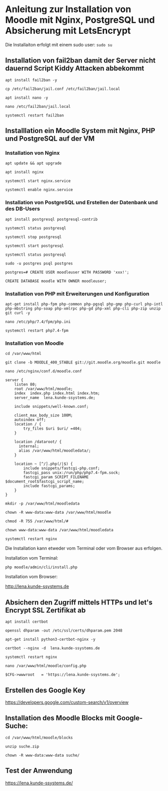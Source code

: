 # Anleitung zur Installation von Moodle mit Nginx, PostgreSQL und Absicherung mit LetsEncrypt

Die Installaiton erfolgt mit einem sudo user:
`sudo su`

## Installation von fail2ban damit der Server nicht dauernd Script Kiddy Attacken abbekommt

`apt install fail2ban -y`

`cp /etc/fail2ban/jail.conf /etc/fail2ban/jail.local`

`apt install nano -y`

`nano /etc/fail2ban/jail.local`

`systemctl restart fail2ban`

## Installlation ein Moodle System mit Nginx, PHP und PostgreSQL auf der VM

### Installation von Nginx

`apt update && apt upgrade`

`apt install nginx`

`systemctl start nginx.service`

`systemctl enable nginx.service`

### Installation von PostgreSQL und Erstellen der Datenbank und des DB-Users

`apt install postgresql postgresql-contrib`

`systemctl status postgresql`

`systemctl stop postgresql`

`systemctl start postgresql`

`systemctl status postgresql`

`sudo -u postgres psql postgres`

`postgres=# CREATE USER moodleuser WITH PASSWORD 'xxx!';`

`CREATE DATABASE moodle WITH OWNER moodleuser;`

### Installation von PHP mit Erweiterungen und Konfiguration

`apt-get install php-fpm php-common php-pgsql php-gmp php-curl php-intl php-mbstring php-soap php-xmlrpc php-gd php-xml php-cli php-zip unzip git curl -y`

`nano /etc/php/7.4/fpm/php.ini`

`systemctl restart php7.4-fpm`

### Installation von Moodle

`cd /var/www/html`

`git clone -b MOODLE_400_STABLE git://git.moodle.org/moodle.git moodle`

`nano /etc/nginx/conf.d/moodle.conf`

```
server {
    listen 80;
    root /var/www/html/moodle;
    index  index.php index.html index.htm;
    server_name  lena.kunde-ssystems.de;

    include snippets/well-known.conf;

    client_max_body_size 100M;
    autoindex off;
    location / {
        try_files $uri $uri/ =404;
    }

    location /dataroot/ {
      internal;
      alias /var/www/html/moodledata/;
    }

    location ~ [^/].php(/|$) {
        include snippets/fastcgi-php.conf;
        fastcgi_pass unix:/run/php/php7.4-fpm.sock;
        fastcgi_param SCRIPT_FILENAME $document_root$fastcgi_script_name;
        include fastcgi_params;
    }
}
```

`mkdir -p /var/www/html/moodledata`

`chown -R www-data:www-data /var/www/html/moodle`

`chmod -R 755 /var/www/html/#`

`chown www-data:www-data /var/www/html/moodledata`

`systemctl restart nginx`

Die Installation kann etweder vom Terminal oder vom Browser aus erfolgen.

Installation vom Terminal: 

`php moodle/admin/cli/install.php`

Installation vom Browser:

http://lena.kunde-ssystems.de


## Absichern den Zugriff mittels HTTPs und let's Encrypt SSL Zertifikat ab

`apt install certbot`

`openssl dhparam -out /etc/ssl/certs/dhparam.pem 2048`

`apt-get install python3-certbot-nginx -y`

`certbot --nginx -d  lena.kunde-ssystems.de`

`systemctl restart nginx`

`nano /var/www/html/moodle/config.php`

`$CFG->wwwroot   = 'https://lena.kunde-ssystems.de';`

## Erstellen des Google Key

https://developers.google.com/custom-search/v1/overview

## Installation des Moodle Blocks mit Google-Suche:

`cd /var/www/html/moodle/blocks`

`unzip suche.zip`

`chown -R www-data:www-data suche/`

## Test der Anwendung

https://lena.kunde-ssystems.de/
